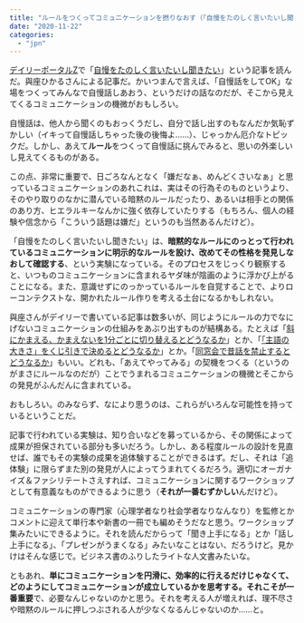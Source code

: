 ```yaml
---
title: "ルールをつくってコミュニケーションを撚りなおす（「自慢をたのしく言いたいし聞きたい」へのコメント）"
date: "2020-11-22"
categories: 
  - "jpn"
---
```


[デイリーポータルZ](https://dailyportalz.jp/)で「[自慢をたのしく言いたいし聞きたい](https://dailyportalz.jp/kiji/enjoy_bragging)」という記事を読んだ。與座ひかるさんによる記事だ。かいつまんで言えば、「自慢話をしてOK」な場をつくってみんなで自慢話しあおう、というだけの話なのだが、そこから見えてくるコミュニケーションの機微がおもしろい。

自慢話は、他人から聞くのもおっくうだし、自分で話し出すのもなんだか気恥ずかしい（イキって自慢話しちゃった後の後悔よ……）、じゃっかん厄介なトピックだ。しかし、あえて**ルール**をつくって自慢話に挑んでみると、思いの外楽しいし見えてくるものがある。

この点、非常に重要で、日ごろなんとなく「嫌だなぁ、めんどくさいなぁ」と思っているコミュニケーションのあれこれは、実はその行為そのものというより、そのやり取りのなかに潜んでいる暗黙のルールだったり、あるいは相手との関係のあり方、ヒエラルキーなんかに強く依存していたりする（もちろん、個人の経験や信念から「こういう話題は嫌だ」というのも当然あるんだけど）。

「自慢をたのしく言いたいし聞きたい」は、**暗黙的なルールにのっとって行われているコミュニケーションに明示的なルールを設け、改めてその性格を発見しなおして確認する**、という実験になっている。そのプロセスをじっくり観察すると、いつものコミュニケーションに含まれるヤダ味が陰画のように浮かび上がることになる。また、意識せずにのっかっているルールを自覚することで、よりローコンテクストな、開かれたルール作りを考える土台になるかもしれない。

與座さんがデイリーで書いている記事は数多いが、同じようにルールの力でなにげないコミュニケーションの仕組みをあぶり出すものが結構ある。たとえば「[斜にかまえる、かまえないを1分ごとに切り替えるとどうなるか](https://dailyportalz.jp/kiji/sya_ni_kamaeru-kamaenai)」とか、「[「主語の大きさ」をくじ引きで決めるとどうなるか](https://dailyportalz.jp/kiji/subject-size-by-lottery)」とか。「[同窓会で昔話を禁止するとどうなるか](https://dailyportalz.jp/kiji/180523202955)」もいい。どれも、「あえてやってみる」の契機をつくる（というのがまさにルールなのだが）ことでうまれるコミュニケーションの機微とそこからの発見がふんだんに含まれている。

おもしろい。のみならず、なにより思うのは、これらがいろんな可能性を持っているということだ。

記事で行われている実験は、知り合いなどを募っているから、その関係によって成果が担保されている部分も多いだろう。しかし、ある程度ルールの設計を見直せば、誰でもその実験の成果を追体験することができるはず。だし、それは「追体験」に限らずまた別の発見が人によってうまれてくるだろう。適切にオーガナイズ＆ファシリテートさえすれば、コミュニケーションに関するワークショップとして有意義なものができるように思う（**それが一番むずかしい**んだけど）。

コミュニケーションの専門家（心理学者なり社会学者なりなんなり）を監修とかコメントに迎えて単行本や新書の一冊でも編めそうだなと思う。ワークショップ集みたいにできるように。それを読んだからって「聞き上手になる」とか「話し上手になる」、「プレゼンがうまくなる」みたいなことはない、だろうけど。見かけはそんな感じで。ビジネス書のふりしたライトな人文書みたいな。

ともあれ、**単にコミュニケーションを円滑に、効率的に行えるだけじゃなくて、どのようにしてコミュニケーションが成立しているかを思考する。それこそが一番重要**で、必要なんじゃないのかと思う。それを考える人が増えれば、理不尽さや暗黙のルールに押しつぶされる人が少なくなるんじゃないのか……と。
